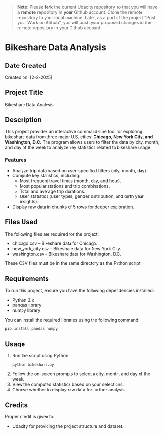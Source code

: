 >**Note**: Please **fork** the current Udacity repository so that you will have a **remote** repository in **your** Github account. Clone the remote repository to your local machine. Later, as a part of the project "Post your Work on Github", you will push your proposed changes to the remote repository in your Github account.

# Bikeshare Data Analysis

## Date Created
Created on: [2-2-2025]

## Project Title
Bikeshare Data Analysis

## Description
This project provides an interactive command-line tool for exploring bikeshare data from three major U.S. cities: **Chicago, New York City, and Washington, D.C.** The program allows users to filter the data by city, month, and day of the week to analyze key statistics related to bikeshare usage.

### Features
- Analyze trip data based on user-specified filters (city, month, day).
- Compute key statistics, including:
  - Most frequent travel times (month, day, and hour).
  - Most popular stations and trip combinations.
  - Total and average trip durations.
  - User statistics (user types, gender distribution, and birth year insights).
- Display raw data in chunks of 5 rows for deeper exploration.

## Files Used
The following files are required for the project:
- chicago.csv – Bikeshare data for Chicago.
- new_york_city.csv – Bikeshare data for New York City.
- washington.csv – Bikeshare data for Washington, D.C.

These CSV files must be in the same directory as the Python script.

## Requirements
To run this project, ensure you have the following dependencies installed:
- Python 3.x
- pandas library
- numpy library

You can install the required libraries using the following command:
```bash
pip install pandas numpy
```

## Usage
1. Run the script using Python:
   ```bash
   python bikeshare.py
   ```
2. Follow the on-screen prompts to select a city, month, and day of the week.
3. View the computed statistics based on your selections.
4. Choose whether to display raw data for further analysis.

## Credits
Proper credit is given to:
- Udacity for providing the project structure and dataset.


